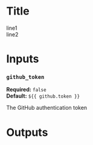 # Title

<!-- gha-description-start -->
line1  
line2
<!-- gha-description-end -->

# Inputs

<!-- gha-inputs-start -->
### `github_token`

**Required:** `false`  
**Default:** `${{ github.token }}`

The GitHub authentication token
<!-- gha-inputs-end -->

# Outputs

<!-- gha-outputs-start -->

<!-- gha-outputs-end -->